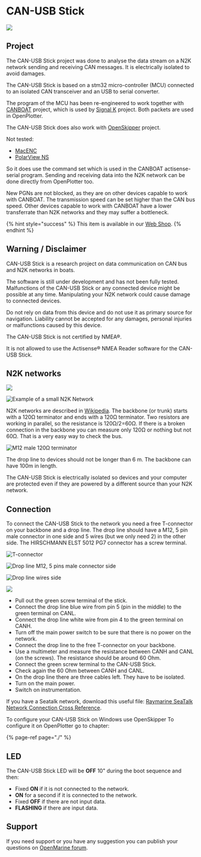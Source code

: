# CAN-USB Stick

![](../.gitbook/assets/can-usb-stick.png)

## Project

The CAN-USB Stick project was done to analyse the data stream on a N2K network sending and receiving CAN messages. It is electrically isolated to avoid damages.

The CAN-USB Stick is based on a stm32 micro-controller \(MCU\) connected to an isolated CAN transceiver and an USB to serial converter.

The program of the MCU has been re-engineered to work together with [CANBOAT](https://github.com/canboat/canboat) project, which is used by [Signal K](http://signalk.org/) project. Both packets are used in OpenPlotter.

The CAN-USB Stick does also work with [OpenSkipper](http://openskipper.org/) project.

Not tested:

* [MacENC](http://macenc.com/)
* [PolarView NS](http://www.polarnavy.com/)

So it does use the command set which is used in the CANBOAT actisense-serial program. Sending and receiving data into the N2K network can be done directly from OpenPlotter too.

New PGNs are not blocked, as they are on other devices capable to work with CANBOAT. The transmission speed can be set higher than the CAN bus speed. Other devices capable to work with CANBOAT have a lower transferrate than N2K networks and they may suffer a bottleneck.

{% hint style="success" %}
This item is available in our [Web Shop](http://shop.sailoog.com).
{% endhint %}

## Warning / Disclaimer

CAN-USB Stick is a research project on data communication on CAN bus and N2K networks in boats.

The software is still under development and has not been fully tested. Malfunctions of the CAN-USB Stick or any connected device might be possible at any time. Manipulating your N2K network could cause damage to connected devices.

Do not rely on data from this device and do not use it as primary source for navigation. Liability cannot be accepted for any damages, personal injuries or malfunctions caused by this device.

The CAN-USB Stick is not certified by NMEA®.

It is not allowed to use the Actisense® NMEA Reader software for the CAN-USB Stick.

## N2K networks

![](../.gitbook/assets/n2k_b.jpg)

![Example of a small N2K Network](../.gitbook/assets/n2k_a.jpg)

N2K networks are described in [Wikipedia](https://en.wikipedia.org/wiki/NMEA_2000). The backbone \(or trunk\) starts with a 120Ω terminator and ends with a 120Ω terminator. Two resistors are working in parallel, so the resistance is 120Ω/2=60Ω. If there is a broken connection in the backbone you can measure only 120Ω or nothing but not 60Ω. That is a very easy way to check the bus.

![M12 male 120&#x3A9; terminator](../.gitbook/assets/resistor_conn.jpg)

The drop line to devices should not be longer than 6 m. The backbone can have 100m in length.

The CAN-USB Stick is electrically isolated so devices and your computer are protected even if they are powered by a different source than your N2K network.

## Connection

To connect the CAN-USB Stick to the network you need a free T-connector on your backbone and a drop line. The drop line should have a M12, 5 pin male connector in one side and 5 wires \(but we only need 2\) in the other side. The HIRSCHMANN ELST 5012 PG7 connector has a screw terminal.

![T-connector](../.gitbook/assets/t-conn.jpg)

![Drop line M12, 5 pins male connector side](../.gitbook/assets/m12_conn.jpg)

![Drop line wires side](../.gitbook/assets/micro_cable.jpg)

![](../.gitbook/assets/can_usb_connect.jpg)

* Pull out the green screw terminal of the stick.
* Connect the drop line blue wire from pin 5 \(pin in the middle\) to the green terminal on CANL.
* Connect the drop line white wire from pin 4 to the green terminal on CANH.
* Turn off the main power switch to be sure that there is no power on the network.
* Connect the drop line to the free T-connector on your backbone.
* Use a multimeter and measure the resistance between CANH and CANL \(on the screws\). The resistance should be around 60 Ohm.
* Connect the green screw terminal to the CAN-USB Stick.
* Check again the 60 Ohm between CANH and CANL.
* On the drop line there are three cables left. They have to be isolated.
* Turn on the main power.
* Switch on instrumentation.

If you have a Seatalk network, download this useful file: [Raymarine SeaTalk Network Connection Cross Reference](http://shop.sailoog.com/index.php?controller=attachment&id_attachment=1).

To configure your CAN-USB Stick on Windows use OpenSkipper To configure it on OpenPlotter go to chapter:

{% page-ref page="./" %}

## LED

The CAN-USB Stick LED will be **OFF** 10" during the boot sequence and then:

* Fixed **ON** if it is not connected to the network.
* **ON** for a second if it is connected to the network.
* Fixed **OFF** if there are not input data.
* **FLASHING** if there are input data.

## Support

If you need support or you have any suggestion you can publish your questions on [OpenMarine forum](http://forum.openmarine.net/forumdisplay.php?fid=11).

